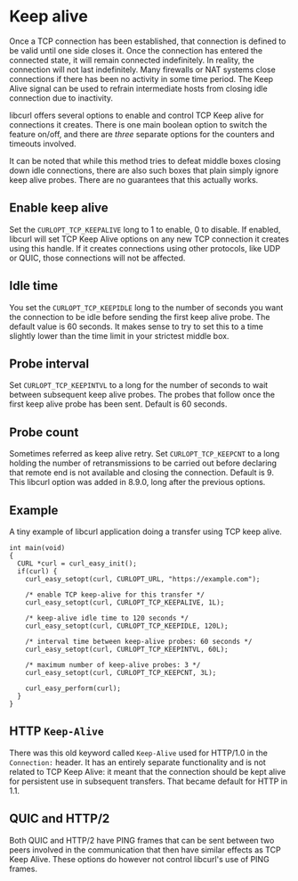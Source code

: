 # Keep alive

Once a TCP connection has been established, that connection is defined to be
valid until one side closes it. Once the connection has entered the connected
state, it will remain connected indefinitely. In reality, the connection will
not last indefinitely. Many firewalls or NAT systems close connections if
there has been no activity in some time period. The Keep Alive signal can be
used to refrain intermediate hosts from closing idle connection due to
inactivity.

libcurl offers several options to enable and control TCP Keep alive for
connections it creates. There is one main boolean option to switch the feature
on/off, and there are *three* separate options for the counters and timeouts
involved.

It can be noted that while this method tries to defeat middle boxes closing
down idle connections, there are also such boxes that plain simply ignore keep
alive probes. There are no guarantees that this actually works.

## Enable keep alive

Set the `CURLOPT_TCP_KEEPALIVE` long to 1 to enable, 0 to disable. If enabled,
libcurl will set TCP Keep Alive options on any new TCP connection it creates
using this handle. If it creates connections using other protocols, like UDP
or QUIC, those connections will not be affected.

## Idle time

You set the `CURLOPT_TCP_KEEPIDLE` long to the number of seconds you want the
connection to be idle before sending the first keep alive probe. The default
value is 60 seconds. It makes sense to try to set this to a time slightly
lower than the time limit in your strictest middle box.

## Probe interval

Set `CURLOPT_TCP_KEEPINTVL` to a long for the number of seconds to wait
between subsequent keep alive probes. The probes that follow once the first
keep alive probe has been sent. Default is 60 seconds.

## Probe count

Sometimes referred as keep alive retry. Set `CURLOPT_TCP_KEEPCNT` to a long
holding the number of retransmissions to be carried out before declaring that
remote end is not available and closing the connection. Default is 9. This
libcurl option was added in 8.9.0, long after the previous options.

## Example

A tiny example of libcurl application doing a transfer using TCP keep alive.

    int main(void)
    {
      CURL *curl = curl_easy_init();
      if(curl) {
        curl_easy_setopt(curl, CURLOPT_URL, "https://example.com");

        /* enable TCP keep-alive for this transfer */
        curl_easy_setopt(curl, CURLOPT_TCP_KEEPALIVE, 1L);

        /* keep-alive idle time to 120 seconds */
        curl_easy_setopt(curl, CURLOPT_TCP_KEEPIDLE, 120L);

        /* interval time between keep-alive probes: 60 seconds */
        curl_easy_setopt(curl, CURLOPT_TCP_KEEPINTVL, 60L);

        /* maximum number of keep-alive probes: 3 */
        curl_easy_setopt(curl, CURLOPT_TCP_KEEPCNT, 3L);

        curl_easy_perform(curl);
      }
    }

## HTTP `Keep-Alive`

There was this old keyword called `Keep-Alive` used for HTTP/1.0 in the
`Connection:` header. It has an entirely separate functionality and is not
related to TCP Keep Alive: it meant that the connection should be kept alive
for persistent use in subsequent transfers. That became default for HTTP in
1.1.

## QUIC and HTTP/2

Both QUIC and HTTP/2 have PING frames that can be sent between two peers
involved in the communication that then have similar effects as TCP Keep
Alive. These options do however not control libcurl's use of PING frames.
